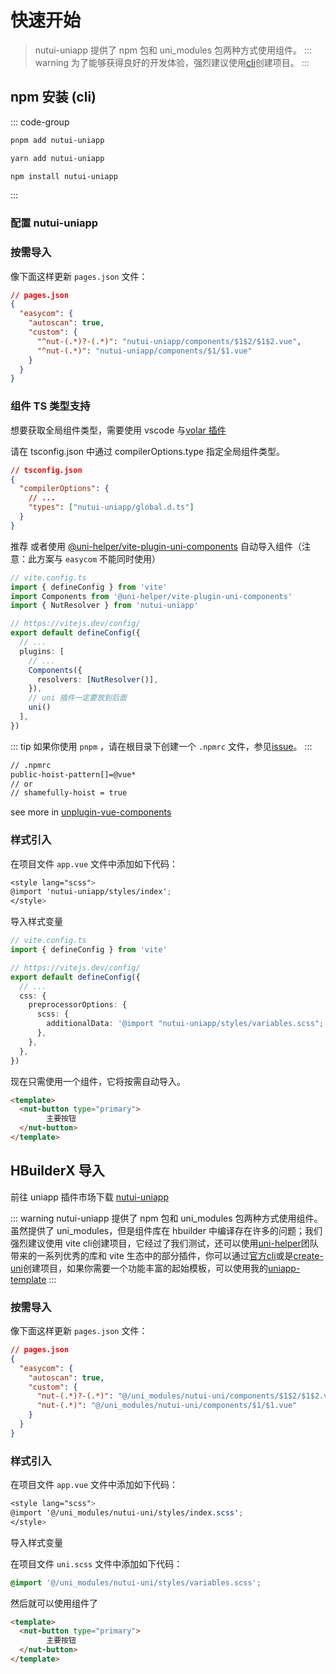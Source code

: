 # 快速开始

> nutui-uniapp 提供了 npm 包和 uni_modules 包两种方式使用组件。
::: warning
为了能够获得良好的开发体验，强烈建议使用[cli](https://uniapp.dcloud.net.cn/quickstart-cli.html#install-vue-cli)创建项目。
:::

## npm 安装 (cli)

 ::: code-group

  ```bash [pnpm]
  pnpm add nutui-uniapp
  ```

  ```bash [yarn]
  yarn add nutui-uniapp
  ```

  ```bash [npm]
  npm install nutui-uniapp
  ```

  :::

### 配置 nutui-uniapp

### 按需导入

像下面这样更新 `pages.json` 文件：

```json
// pages.json
{
  "easycom": {
    "autoscan": true,
    "custom": {
      "^nut-(.*)?-(.*)": "nutui-uniapp/components/$1$2/$1$2.vue",
      "^nut-(.*)": "nutui-uniapp/components/$1/$1.vue"
    }
  }
}
```

### 组件 TS 类型支持

想要获取全局组件类型，需要使用 vscode 与[volar 插件](https://cn.vuejs.org/guide/typescript/overview.html#volar-takeover-mode)

请在 tsconfig.json 中通过 compilerOptions.type 指定全局组件类型。

```json
// tsconfig.json
{
  "compilerOptions": {
    // ...
    "types": ["nutui-uniapp/global.d.ts"]
  }
}
```

<Badge type="tip">推荐</Badge> 或者使用 [@uni-helper/vite-plugin-uni-components](https://github.com/uni-helper/vite-plugin-uni-components) 自动导入组件（注意：此方案与 `easycom` 不能同时使用）

```ts
// vite.config.ts
import { defineConfig } from 'vite'
import Components from '@uni-helper/vite-plugin-uni-components'
import { NutResolver } from 'nutui-uniapp'

// https://vitejs.dev/config/
export default defineConfig({
  // ...
  plugins: [
    // ...
    Components({
      resolvers: [NutResolver()],
    }),
    // uni 插件一定要放到后面
    uni()
  ],
})
```

::: tip
如果你使用 `pnpm` ，请在根目录下创建一个 `.npmrc` 文件，参见[issue](https://github.com/antfu/unplugin-vue-components/issues/389)。
:::

```bash
// .npmrc
public-hoist-pattern[]=@vue*
// or
// shamefully-hoist = true
```

see more in [unplugin-vue-components](https://github.com/antfu/unplugin-vue-components#installation)

### 样式引入

<!-- 组件库与 uniapp 都依赖 sass，请先安装 sass -->

在项目文件 `app.vue` 文件中添加如下代码：

```scss
<style lang="scss">
@import 'nutui-uniapp/styles/index';
</style>
```

导入样式变量

```ts
// vite.config.ts
import { defineConfig } from 'vite'

// https://vitejs.dev/config/
export default defineConfig({
  // ...
  css: {
    preprocessorOptions: {
      scss: {
        additionalData: '@import "nutui-uniapp/styles/variables.scss";',
      },
    },
  },
})
```

现在只需使用一个组件，它将按需自动导入。

```html
<template>
  <nut-button type="primary">
        主要按钮
  </nut-button>
</template>
```

## HBuilderX 导入

前往 uniapp 插件市场下载 [nutui-uniapp](https://ext.dcloud.net.cn/plugin?id=13491)

::: warning
nutui-uniapp 提供了 npm 包和 uni_modules 包两种方式使用组件。虽然提供了 uni_modules，但是组件库在 hbuilder 中编译存在许多的问题；我们强烈建议使用 vite cli创建项目，它经过了我们测试，还可以使用[uni-helper](https://github.com/uni-helper)团队带来的一系列优秀的库和 vite 生态中的部分插件，你可以通过[官方cli](https://uniapp.dcloud.net.cn/quickstart-cli.html)或是[create-uni](https://github.com/uni-helper/create-uni)创建项目，如果你需要一个功能丰富的起始模板，可以使用我的[uniapp-template](https://github.com/yang1206/uniapp-template)
:::
### 按需导入

像下面这样更新 `pages.json` 文件：

```json
// pages.json
{
  "easycom": {
    "autoscan": true,
    "custom": {
      "nut-(.*)?-(.*)": "@/uni_modules/nutui-uni/components/$1$2/$1$2.vue",
      "nut-(.*)": "@/uni_modules/nutui-uni/components/$1/$1.vue"
    }
  }
}
```

### 样式引入

<!-- 组件库与 uniapp 都依赖 sass，请先安装 sass -->

在项目文件 `app.vue` 文件中添加如下代码：

```scss
<style lang="scss">
@import '@/uni_modules/nutui-uni/styles/index.scss';
</style>
```

导入样式变量

在项目文件 `uni.scss` 文件中添加如下代码：

```scss
@import '@/uni_modules/nutui-uni/styles/variables.scss';
```

然后就可以使用组件了

```html
<template>
  <nut-button type="primary">
        主要按钮
  </nut-button>
</template>
```
